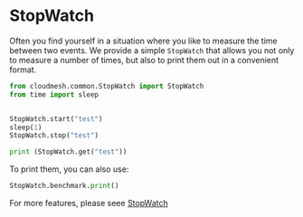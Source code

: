 # StopWatch

Often you find yourself in a situation where you like to measure the
time between two events. We provide a simple  `StopWatch` that allows
you not only to measure a number of times, but also to print them out in
a convenient format.

```python
from cloudmesh.common.StopWatch import StopWatch
from time import sleep


StopWatch.start("test")
sleep(1)
StopWatch.stop("test")

print (StopWatch.get("test"))
```

To print them, you can also use:

```python
StopWatch.benchmark.print()
```

For more features, please seee [StopWatch](https://cloudmesh.github.io/cloudmesh-manual/api/cloudmesh.common.html?highlight=stopwatch#module-cloudmesh.common.StopWatch)
